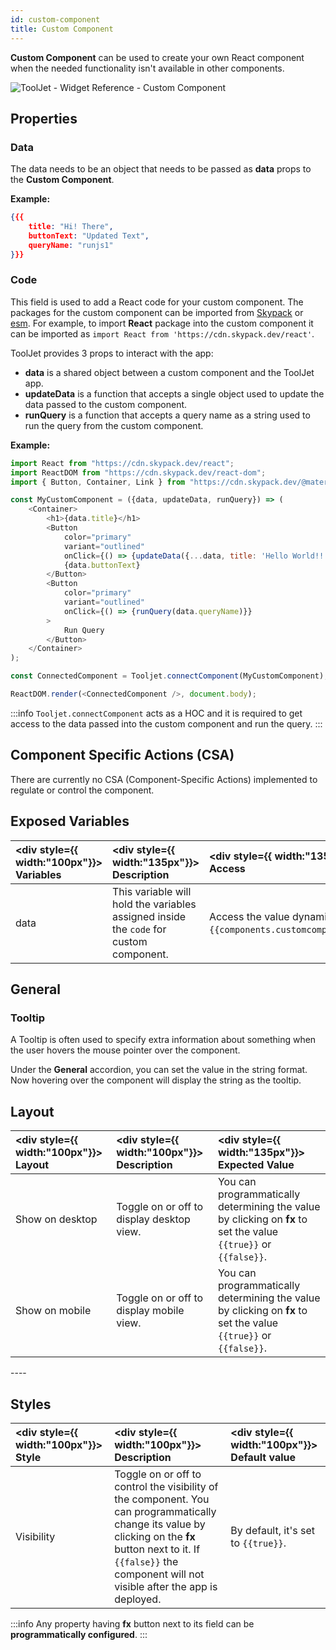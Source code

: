 ```yaml
---
id: custom-component
title: Custom Component
---
```


**Custom Component** can be used to create your own React component when the needed functionality isn't available in other components.

<div style={{textAlign: 'center'}}>

<img  className="screenshot-full" src="/img/widgets/custom-component/custom-component-v2.png" alt="ToolJet - Widget Reference - Custom Component" />

</div>

<div>

## Properties

### Data

The data needs to be an object that needs to be passed as **data** props to the **Custom Component**.

**Example:**

```json
{{{
    title: "Hi! There",
    buttonText: "Updated Text",
    queryName: "runjs1"
}}}
```

### Code

This field is used to add a React code for your custom component. The packages for the custom component can be imported from [Skypack](https://www.skypack.dev/) or [esm](https://esm.sh/). For example, to import **React** package into the custom component it can be imported as `import React from 'https://cdn.skypack.dev/react'`.

ToolJet provides 3 props to interact with the app:
- **data** is a shared object between a custom component and the ToolJet app.
- **updateData** is a function that accepts a single object used to update the data passed to the custom component.
- **runQuery** is a function that accepts a query name as a string used to run the query from the custom component.

**Example:**

```js
import React from "https://cdn.skypack.dev/react";
import ReactDOM from "https://cdn.skypack.dev/react-dom";
import { Button, Container, Link } from "https://cdn.skypack.dev/@material-ui/core";

const MyCustomComponent = ({data, updateData, runQuery}) => (
    <Container>
        <h1>{data.title}</h1>
        <Button
            color="primary"
            variant="outlined"
            onClick={() => {updateData({...data, title: 'Hello World!!'})}}>
            {data.buttonText}
        </Button>
        <Button
            color="primary"
            variant="outlined"
            onClick={() => {runQuery(data.queryName)}}
        >
            Run Query
        </Button>
    </Container>
);

const ConnectedComponent = Tooljet.connectComponent(MyCustomComponent);

ReactDOM.render(<ConnectedComponent />, document.body);
```

:::info
`Tooljet.connectComponent` acts as a HOC and it is required to get access to the data passed into the custom component and run the query.
:::

</div>

<div>

## Component Specific Actions (CSA)

There are currently no CSA (Component-Specific Actions) implemented to regulate or control the component.

</div>

<div>

## Exposed Variables

| <div style={{ width:"100px"}}> Variables  </div>    | <div style={{ width:"135px"}}> Description </div> | <div style={{ width:"135px"}}> How To Access </div> |
|:----------- |:----------- |:---------- |
| data | This variable will hold the variables assigned inside the `code` for custom component.| Access the value dynamically using JS: `{{components.customcomponent1.data.title}}`.|

</div>

<div>

## General
### Tooltip

A Tooltip is often used to specify extra information about something when the user hovers the mouse pointer over the component.

Under the <b>General</b> accordion, you can set the value in the string format. Now hovering over the component will display the string as the tooltip.

</div>

<div>

## Layout

| <div style={{ width:"100px"}}> Layout </div> | <div style={{ width:"100px"}}> Description </div> | <div style={{ width:"135px"}}> Expected Value </div> |
|:--------------- |:----------------------------------------- | :------------------------------------------------------------------------------------------------------------- |
| Show on desktop | Toggle on or off to display desktop view. | You can programmatically determining the value by clicking on **fx** to set the value `{{true}}` or `{{false}}`. |
| Show on mobile  | Toggle on or off to display mobile view.  | You can programmatically determining the value by clicking on **fx** to set the value `{{true}}` or `{{false}}`. |

</div>

<div>
----

## Styles

| <div style={{ width:"100px"}}> Style </div> | <div style={{ width:"100px"}}> Description   </div>                                                                                                                                                                                                                                           | <div style={{ width:"100px"}}> Default value </div> |
|:---------- | :-------------------------------------------------------------------------------------------------------------------------------------------------------------------------------------------------------------------------------------------------------- |:--------- |
| Visibility | Toggle on or off to control the visibility of the component. You can programmatically change its value by clicking on the **fx** button next to it. If `{{false}}` the component will not visible after the app is deployed. | By default, it's set to `{{true}}`. |

:::info
Any property having **fx** button next to its field can be **programmatically configured**.
:::

</div>
